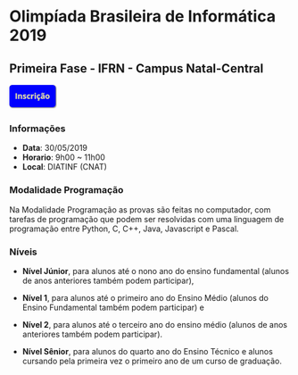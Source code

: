 # Olimpíada Brasileira de Informática 2019

## Primeira Fase - IFRN - Campus Natal-Central

[![Inscrições](inscricao.png)](https://docs.google.com/forms/d/e/1FAIpQLSfHifbEHL11Po0oS84bF5OkAGA3Y0LSkKaoV3aa3cnArc4VZA/viewform)

### Informações
 - **Data**: 30/05/2019
 - **Horario**: 9h00 ~ 11h00
 - **Local**: DIATINF (CNAT)

### Modalidade Programação
Na Modalidade Programação as provas são feitas no computador, com tarefas de programação que 
podem ser resolvidas com uma linguagem de programação entre Python, C, C++, Java, Javascript e Pascal.

### Níveis

 - **Nível Júnior**, para alunos até o nono ano do ensino fundamental (alunos de anos anteriores também podem participar),

 - **Nível 1**, para alunos até o primeiro ano do Ensino Médio (alunos do Ensino Fundamental também podem participar) e
 - **Nível 2**, para alunos até o terceiro ano do ensino médio (alunos de anos anteriores também podem participar).
 - **Nível Sênior**, para alunos do quarto ano do Ensino Técnico e alunos cursando pela primeira vez o primeiro ano de um curso de graduação.
